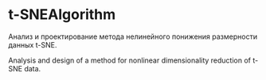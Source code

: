 # t-SNEAlgorithm

Анализ и проектирование метода нелинейного понижения размерности данных t-SNE.

Analysis and design of a method for nonlinear dimensionality reduction of t-SNE data.
